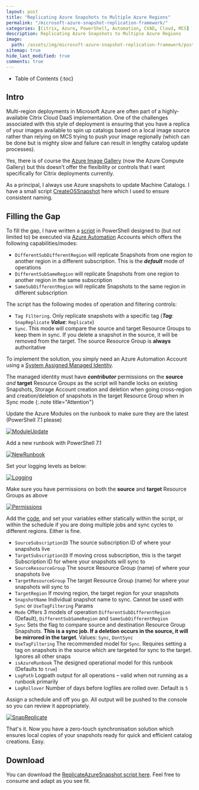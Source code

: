 ```yaml
---
layout: post
title: "Replicating Azure Snapshots to Multiple Azure Regions"
permalink: "/microsoft-azure-snapshot-replication-framework/"
categories: [Citrix, Azure, PowerShell, Automation, CVAD, Cloud, MCS]
description: Replicating Azure Snapshots to Multiple Azure Regions
image:
  path: /assets/img/microsoft-azure-snapshot-replication-framework/post_default_image.jpg
sitemap: true
hide_last_modified: true
comments: true
---
```


<!--excerpt-->
-  Table of Contents
{:toc}

## Intro

Multi-region deployments in Microsoft Azure are often part of a highly-available Citrix Cloud DaaS implementation. One of the challenges associated with this style of deployment is ensuring that you have a replica of your images available to spin up catalogs based on a local image source rather than relying on MCS trying to push your image regionally (which can be done but is mighty slow and failure can result in lengthy catalog update processes).

Yes, there is of course the [Azure Image Gallery](https://docs.microsoft.com/en-us/azure/virtual-machines/shared-image-galleries) (now the Azure Compute Gallery) but this doesn’t offer the flexibility or controls that I want specifically for Citrix deployments currently.

As a principal, I always use Azure snapshots to update Machine Catalogs. I have a small script [CreateOSSnapshot](https://github.com/JamesKindon/Citrix/blob/master/Azure/CreateOSSnapshot.ps1) here which I used to ensure consistent naming.

## Filling the Gap

To fill the gap, I have written a [script](https://github.com/JamesKindon/Azure/blob/master/ReplicateAzureSnapshot.ps1) in PowerShell designed to (but not limited to) be executed via [Azure Automation](https://docs.microsoft.com/en-us/azure/automation/overview) Accounts which offers the following capabilities/modes:

-  `DifferentSubDifferentRegion` will replicate Snapshots from one region to another region in a different subscription. This is the ***default*** mode of operations
-  `DifferentSubSameRegion` will replicate Snapshots from one region to another region in the same subscription
-  `SameSubDifferentRegion` will replicate Snapshots to the same region in different subscription

The script has the following modes of operation and filtering controls:

-  `Tag Filtering`. Only replicate snapshots with a specific tag (***Tag***: `SnapReplicate` ***Value***: `Replicate`)
-  `Sync`. This mode will compare the source and target Resource Groups to keep them in sync. If you delete a snapshot in the source, it will be removed from the target. The source Resource Group is **always** authoritative

To implement the solution, you simply need an Azure Automation Account using a [System Assigned Managed Identity](https://jkindon.com/migrate-azure-runbook-runas-to-system-assigned-managed-identity/).

The managed identity must have ***contributor*** permissions on the **source** *and* **target** Resource Groups as the script will handle locks on existing Snapshots, Storage Account creation and deletion when going cross-region and creation/deletion of snapshots in the target Resource Group when in Sync mode
{:.note title="Attention"}

Update the Azure Modules on the runbook to make sure they are the latest (PowerShell 7.1 please)

[![ModuleUpdate]({{site.baseurl}}/assets/img/microsoft-azure-snapshot-replication-framework/ModuleUpdate.png)]({{site.baseurl}}/assets/img/microsoft-azure-snapshot-replication-framework/ModuleUpdate.png)

Add a new runbook with PowerShell 7.1

[![NewRunbook]({{site.baseurl}}/assets/img/microsoft-azure-snapshot-replication-framework/NewRunbook.png)]({{site.baseurl}}/assets/img/microsoft-azure-snapshot-replication-framework/NewRunbook.png)

Set your logging levels as below:

[![Logging]({{site.baseurl}}/assets/img/microsoft-azure-snapshot-replication-framework/Logging.png)]({{site.baseurl}}/assets/img/microsoft-azure-snapshot-replication-framework/Logging.png)

Make sure you have permissions on both the **source** and **target** Resource Groups as above

[![Permissions]({{site.baseurl}}/assets/img/microsoft-azure-snapshot-replication-framework/Permissions.png)]({{site.baseurl}}/assets/img/microsoft-azure-snapshot-replication-framework/Permissions.png)

Add the [code](https://github.com/JamesKindon/Azure/blob/master/ReplicateAzureSnapshot.ps1), and set your variables either statically within the script, or within the schedule if you are doing multiple jobs and sync cycles to different regions. Either is fine.

-  `SourceSubscriptionID` The source subscription ID of where your snapshots live
-  `TargetSubscriptionID` If moving cross subscription, this is the target Subscription ID for where your snapshots will sync to
-  `SourceResourceGroup` The source Resource Group (name) of where your snapshots live
-  `TargetResourceGroup` The target Resource Group (name) for where your snapshots will sync to
-  `TargetRegion` If moving region, the target region for your snapshots
-  `SnapshotName` Individual snapshot name to sync. Cannot be used with `Sync` or `UseTagFiltering` Params
-  `Mode` Offers 3 models of operation `DifferentSubDifferentRegion` (Default), `DifferentSubSameRegion` and `SameSubDifferentRegion`
-  `Sync` Sets the flag to compare source and destination Resource Group Snapshots. **This is a sync job. If a deletion occurs in the source, it will be mirrored in the target**. Values: `Sync`, `DontSync`
-  `UseTagFiltering` The recommended model for `Sync`. Requires setting a tag on snapshots in the source which are targeted for sync to the target. Ignores all other snaps
-  `isAzureRunbook` The designed operational model for this runbook (Defaults to `true`)
-  `LogPath` Logpath output for all operations – valid when not running as a runbook primarily
-  `LogRollover` Number of days before logfiles are rolled over. Default is `5`

Assign a schedule and off you go. All output will be pushed to the console so you can review it appropriately.

[![SnapReplicate]({{site.baseurl}}/assets/img/microsoft-azure-snapshot-replication-framework/SnapReplicate.png)]({{site.baseurl}}/assets/img/microsoft-azure-snapshot-replication-framework/SnapReplicate.png)

That's it. Now you have a zero-touch synchronisation solution which ensures local copies of your snapshots ready for quick and efficient catalog creations. Easy.

## Download

You can download the [ReplicateAzureSnapshot script here](https://github.com/JamesKindon/Azure/blob/master/ReplicateAzureSnapshot.ps1). Feel free to consume and adapt as you see fit.

